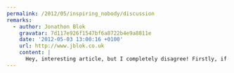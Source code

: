 ```yaml
---
permalink: /2012/05/inspiring_nobody/discussion
remarks:
  - author: Jonathon Blok
    gravatar: 7d117e926f1547bf6a8722b4e9a8811e
    date: '2012-05-03 13:00:16 +0100'
    url: http://www.jblok.co.uk
    content: |
      Hey, interesting article, but I completely disagree! Firstly, if you actually look at the 2007 site it is actually quite status quo. If there wasn't a ghastly and overcooked background, it would look even blander than today's site, which I actually think is more brand orientated. The 2007 site has straight laced buttons, and even a standard browser submit button. In today's site, there are subtle hints like angled headers, keeping brand identity, but not shoving it in your face. Granted, they could have utilised their full brand colour spectrum a bit more however. Also, I don't think they should break layout conventions too much -- they need to appeal to a global audience, and get across a huge amount of content, and I think using subtle branding like they have is better for usability than being radical in the whole structure of the site.
---
```

